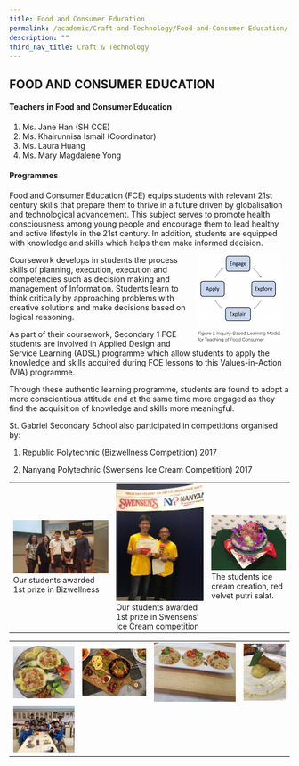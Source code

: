 ```yaml
---
title: Food and Consumer Education
permalink: /academic/Craft-and-Technology/Food-and-Consumer-Education/
description: ""
third_nav_title: Craft & Technology
---
```

## FOOD AND CONSUMER EDUCATION


#### **Teachers in Food and Consumer Education**

1.  Ms. Jane Han (SH CCE)
2.  Ms. Khairunnisa Ismail (Coordinator)
3.  Ms. Laura Huang
4.  Ms. Mary Magdalene Yong

#### **Programmes**

Food and Consumer Education (FCE) equips students with relevant 21st century skills that prepare them to thrive in a future driven by globalisation and technological advancement. This subject serves to promote health consciousness among young people and encourage them to lead healthy and active lifestyle in the 21st century. In addition, students are equipped with knowledge and skills which helps them make informed decision. 


<img src="/images/FoodConsumerEducation.png" style= "width: 30%; margin-right:15px;" align = "right">


  
Coursework develops in students the process skills of planning, execution, execution and competencies such as decision making and management of Information. Students learn to think critically by approaching problems with creative solutions and make decisions based on logical reasoning.

As part of their coursework, Secondary 1 FCE students are involved in Applied Design and Service Learning (ADSL) programme which allow students to apply the knowledge and skills acquired during FCE lessons to this Values-in-Action (VIA) programme.  
  
Through these authentic learning programme, students are found to adopt a more conscientious attitude and at the same time more engaged as they find the acquisition of knowledge and skills more meaningful.  
  
St. Gabriel Secondary School also participated in competitions organised by:  

1. Republic Polytechnic (Bizwellness Competition) 2017

2. Nanyang Polytechnic (Swensens Ice Cream Competition) 2017



|  |  |  |
| -------- | -------- | -------- |
![](/images/1st%20prize%20in%20Bizwellness.jpeg) <br> Our students awarded 1st prize in Bizwellness  |   ![](/images/1st%20prize%20in%20Swensens%20Ice%20Cream%20Competition.jpeg) <br> Our students awarded 1st prize in Swensens’ Ice Cream competition   |   ![](/images/Ice%20Cream%20with%20Red%20Velvet%20Putri%20Salat.jpeg) <br> The students ice cream creation, red velvet putri salat.   |    |



|  |  |  | |
| -------- | -------- | -------- | -------- |
|   ![](/images/Pineapple%20Rice.jpeg)  |   ![](/images/Pasta.jpeg)   |    ![](/images/Glutinous%20Rice.jpeg)  |  ![](/images/Dessert.jpeg)   |
|  ![](/images/Learning%20to%20prepare%20cook.jpeg)   |      |     |     |